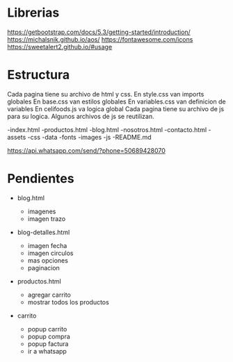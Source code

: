 # Librerias

https://getbootstrap.com/docs/5.3/getting-started/introduction/
https://michalsnik.github.io/aos/
https://fontawesome.com/icons
https://sweetalert2.github.io/#usage


# Estructura

Cada pagina tiene su archivo de html y css. 
En style.css van imports globales
En base.css van estilos globales
En variables.css van definicion de variables
En celifoods.js va logica global
Cada pagina tiene su archivo de js para su logica.
Algunos archivos de js se reutilizan.

-index.html
-productos.html
-blog.html
-nosotros.html
-contacto.html
-assets
    -css
    -data
    -fonts
    -images
    -js
-README.md


https://api.whatsapp.com/send/?phone=50689428070


# Pendientes

- blog.html 
    - imagenes
    - imagen trazo

- blog-detalles.html
    - imagen fecha
    - imagen circulos
    - mas opciones
    - paginacion

- productos.html
    - agregar carrito
    - mostrar todos los productos

- carrito
    - popup carrito
    - popup compra
    - popup factura
    - ir a whatsapp
